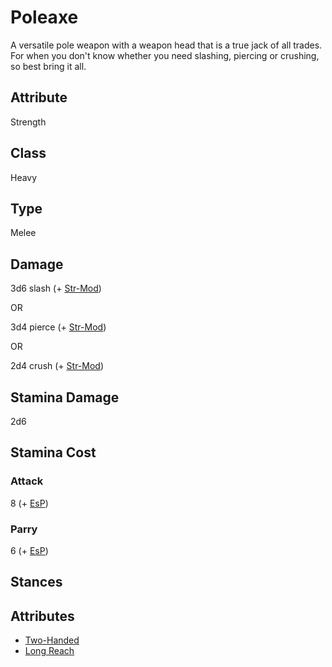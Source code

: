 # Poleaxe
A versatile pole weapon with a weapon head that is a true jack of all trades. For when you don't know whether you need slashing, piercing or crushing, so best bring it all. 

## Attribute
Strength

## Class
Heavy

## Type
Melee

## Damage
3d6 slash (+ [Str-Mod](../../attributes#strength-[str]))

OR

3d4 pierce (+ [Str-Mod](../../attributes#strength-[str]))

OR

2d4 crush (+ [Str-Mod](../../attributes#strength-[str]))

## Stamina Damage
2d6

## Stamina Cost
### Attack
8 (+ [EsP](../../combat/encumbrance))

### Parry
6 (+ [EsP](../../combat/encumbrance))

## Stances

## Attributes
* [Two-Handed](weapon-attributes#two-handed)
* [Long Reach](weapon-attributes#long-reach)
